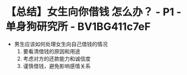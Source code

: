 # 【总结】女生向你借钱 怎么办？ - P1 - 单身狗研究所 - BV1BG411c7eF

-   男生应该如何处理女生向自己借钱的情况
    1.  要看清借钱的原因和用途
    2.  考虑对方的还款能力和诚信度
    3.  谨慎借钱，避免影响感情关系